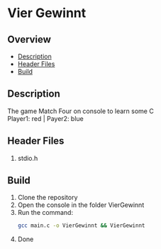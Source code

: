 # Vier Gewinnt

## Overview

-   [Description](#description)
-   [Header Files](#header-files)
-   [Build](#build)

## Description

The game Match Four on console to learn some C<br>
Player1: red | Payer2: blue<br>

## Header Files

1. stdio.h

## Build

1. Clone the repository
2. Open the console in the folder VierGewinnt
3. Run the command:
    ```bash
    gcc main.c -o VierGewinnt && VierGewinnt
    ```
4. Done
